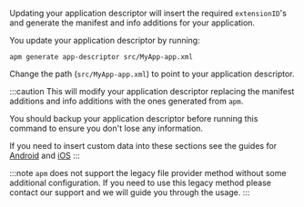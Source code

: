 

Updating your application descriptor will insert the required `extensionID`'s and generate the manifest and info additions for your application. 

You update your application descriptor by running:

```
apm generate app-descriptor src/MyApp-app.xml
```

Change the path (`src/MyApp-app.xml`) to point to your application descriptor.

:::caution
This will modify your application descriptor replacing the manifest additions and info additions with the ones generated from `apm`. 

You should backup your application descriptor before running this command to ensure you don't lose any information.

If you need to insert custom data into these sections see the guides for [Android](https://github.com/airsdk/apm/wiki/Usage-Generate#android) and [iOS](https://github.com/airsdk/apm/wiki/Usage-Generate#ios)
:::



:::note 
`apm` does not support the legacy file provider method without some additional configuration. If you need to use this legacy method please contact our support and we will guide you through the usage.
::: 